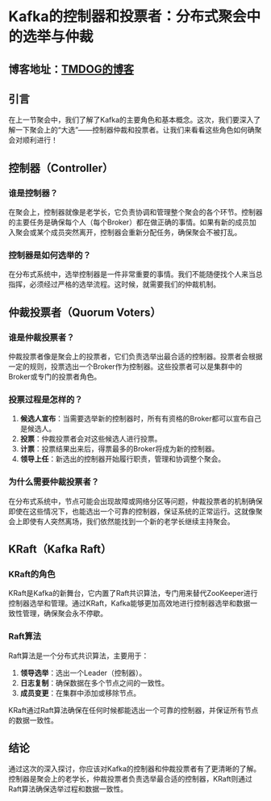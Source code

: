 # Kafka的控制器和投票者：分布式聚会中的选举与仲裁

## 博客地址：[TMDOG的博客](https://blog.tmdog114514.icu/)

## 引言

在上一节聚会中，我们了解了Kafka的主要角色和基本概念。这次，我们要深入了解一下聚会上的“大选”——控制器仲裁和投票者。让我们来看看这些角色如何确聚会对顺利进行！

## 控制器（Controller）

### 谁是控制器？
在聚会上，控制器就像是老学长，它负责协调和管理整个聚会的各个环节。控制器的主要任务是确保每个人（每个Broker）都在做正确的事情。如果有新的成员加入聚会或某个成员突然离开，控制器会重新分配任务，确保聚会不被打乱。

### 控制器是如何选举的？

在分布式系统中，选举控制器是一件非常重要的事情。我们不能随便找个人来当总指挥，必须经过严格的选举流程。这时候，就需要我们的仲裁机制。

## 仲裁投票者（Quorum Voters）

### 谁是仲裁投票者？

仲裁投票者像是聚会上的投票者，它们负责选举出最合适的控制器。投票者会根据一定的规则，投票选出一个Broker作为控制器。这些投票者可以是集群中的Broker或专门的投票者角色。

### 投票过程是怎样的？

1. **候选人宣布**：当需要选举新的控制器时，所有有资格的Broker都可以宣布自己是候选人。
2. **投票**：仲裁投票者会对这些候选人进行投票。
3. **计票**：投票结果出来后，得票最多的Broker将成为新的控制器。
4. **领导上任**：新选出的控制器开始履行职责，管理和协调整个聚会。

### 为什么需要仲裁投票者？

在分布式系统中，节点可能会出现故障或网络分区等问题，仲裁投票者的机制确保即使在这些情况下，也能选出一个可靠的控制器，保证系统的正常运行。这就像聚会上即使有人突然离场，我们依然能找到一个新的老学长继续主持聚会。

## KRaft（Kafka Raft）

### KRaft的角色

KRaft是Kafka的新舞台，它内置了Raft共识算法，专门用来替代ZooKeeper进行控制器选举和管理。通过KRaft，Kafka能够更加高效地进行控制器选举和数据一致性管理，确保聚会永不停歇。

### Raft算法

Raft算法是一个分布式共识算法，主要用于：
1. **领导选举**：选出一个Leader（控制器）。
2. **日志复制**：确保数据在多个节点之间的一致性。
3. **成员变更**：在集群中添加或移除节点。

KRaft通过Raft算法确保在任何时候都能选出一个可靠的控制器，并保证所有节点的数据一致性。

## 结论

通过这次的深入探讨，你应该对Kafka的控制器和仲裁投票者有了更清晰的了解。控制器是聚会上的老学长，仲裁投票者负责选举最合适的控制器，KRaft则通过Raft算法确保选举过程和数据一致性。
